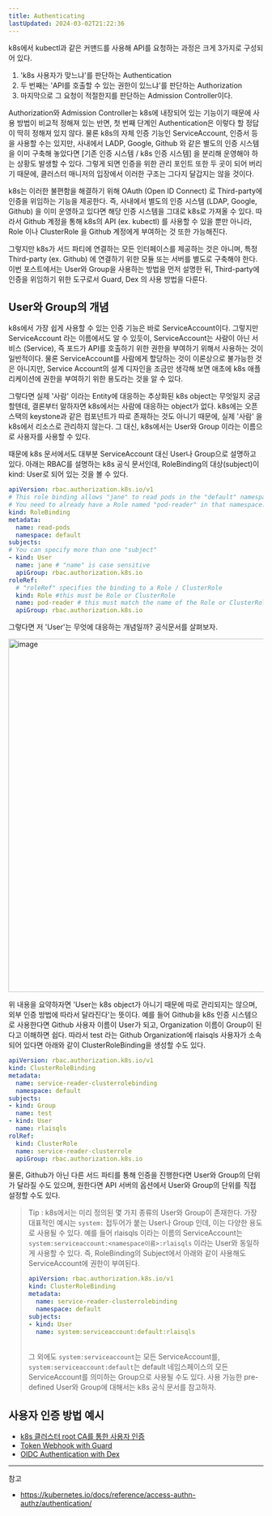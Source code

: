 ```yaml
---
title: Authenticating
lastUpdated: 2024-03-02T21:22:36
---
```


k8s에서 kubectl과 같은 커맨드를 사용해 API를 요청하는 과정은 크게 3가지로 구성되어 있다. 

1. 'k8s 사용자가 맞느냐'를 판단하는 Authentication
2. 두 번째는 'API를 호출할 수 있는 권한이 있느냐'를 판단하는 Authorization
3. 마지막으로 그 요청이 적절한지를 판단하는 Admission Controller이다. 

Authorization와 Admission Controller는 k8s에 내장되어 있는 기능이기 때문에 사용 방법이 비교적 정해져 있는 반면, 첫 번째 단계인 Authentication은 이렇다 할 정답이 딱히 정해져 있지 않다. 물론 k8s의 자체 인증 기능인 ServiceAccount, 인증서 등을 사용할 수는 있지만, 사내에서 LADP, Google, Github 와 같은 별도의 인증 시스템을 이미 구축해 놓았다면 [기존 인증 시스템 / k8s 인증 시스템] 을 분리해 운영해야 하는 상황도 발생할 수 있다. 그렇게 되면 인증을 위한 관리 포인트 또한 두 곳이 되어 버리기 때문에, 클러스터 매니저의 입장에서 이러한 구조는 그다지 달갑지는 않을 것이다.

k8s는 이러한 불편함을 해결하기 위해 OAuth (Open ID Connect) 로 Third-party에 인증을 위임하는 기능을 제공한다. 즉, 사내에서 별도의 인증 시스템 (LDAP, Google, Github) 을 이미 운영하고 있다면 해당 인증 시스템을 그대로 k8s로 가져올 수 있다. 따라서 Github 계정을 통해 k8s의 API (ex. kubectl) 를 사용할 수 있을 뿐만 아니라, Role 이나 ClusterRole 을 Github 계정에게 부여하는 것 또한 가능해진다. 

그렇지만 k8s가 서드 파티에 연결하는 모든 인터페이스를 제공하는 것은 아니며, 특정 Third-party (ex. Github) 에 연결하기 위한 모듈 또는 서버를 별도로 구축해야 한다. 이번 포스트에서는 User와 Group을 사용하는 방법을 먼저 설명한 뒤, Third-party에 인증을 위임하기 위한 도구로서 Guard, Dex 의 사용 방법을 다룬다.

## User와 Group의 개념

k8s에서 가장 쉽게 사용할 수 있는 인증 기능은 바로 ServiceAccount이다. 그렇지만 ServiceAccount 라는 이름에서도 알 수 있듯이, ServiceAccount는 사람이 아닌 서비스 (Service), 즉 포드가 API를 호출하기 위한 권한을 부여하기 위해서 사용하는 것이 일반적이다. 물론 ServiceAccount를 사람에게 할당하는 것이 이론상으로 불가능한 것은 아니지만, Service Account의 설계 디자인을 조금만 생각해 보면 애초에 k8s 애플리케이션에 권한을 부여하기 위한 용도라는 것을 알 수 있다.

그렇다면 실제 '사람' 이라는 Entity에 대응하는 추상화된 k8s object는 무엇일지 궁금할텐데, 결론부터 말하자면 k8s에서는 사람에 대응하는 object가 없다. k8s에는 오픈스택의 keystone과 같은 컴포넌트가 따로 존재하는 것도 아니기 때문에, 실제 '사람' 을 k8s에서 리소스로 관리하지 않는다. 그 대신, k8s에서는 User와 Group 이라는 이름으로 사용자를 사용할 수 있다.

때문에 k8s 문서에서도 대부분 ServiceAccount 대신 User나 Group으로 설명하고 있다. 아래는 RBAC를 설명하는 k8s 공식 문서인데, RoleBinding의 대상(subject)이 kind: User로 되어 있는 것을 볼 수 있다.

```yaml
apiVersion: rbac.authorization.k8s.io/v1
# This role binding allows "jane" to read pods in the "default" namespace.
# You need to already have a Role named "pod-reader" in that namespace.
kind: RoleBinding
metadata:
  name: read-pods
  namespace: default
subjects:
# You can specify more than one "subject"
- kind: User
  name: jane # "name" is case sensitive
  apiGroup: rbac.authorization.k8s.io
roleRef:
  # "roleRef" specifies the binding to a Role / ClusterRole
  kind: Role #this must be Role or ClusterRole
  name: pod-reader # this must match the name of the Role or ClusterRole you wish to bind to
  apiGroup: rbac.authorization.k8s.io
```

그렇다면 저 'User'는 무엇에 대응하는 개념일까? 공식문서를 살펴보자.

<img width="696" alt="image" src="https://github.com/rlaisqls/rlaisqls/assets/81006587/9106758e-1c97-4f52-a8b4-520dc8590956">


위 내용을 요약하자면 'User는 k8s object가 아니기 때문에 따로 관리되지는 않으며, 외부 인증 방법에 따라서 달라진다'는 뜻이다. 예를 들어 Github을 k8s 인증 시스템으로 사용한다면 Github 사용자 이름이 User가 되고, Organization 이름이 Group이 된다고 이해하면 쉽다. 따라서 test 라는 Github Organization에 rlaisqls 사용자가 소속되어 있다면 아래와 같이 ClusterRoleBinding을 생성할 수도 있다.

```yaml
apiVersion: rbac.authorization.k8s.io/v1
kind: ClusterRoleBinding
metadata:
  name: service-reader-clusterrolebinding
  namespace: default
subjects:
- kind: Group
  name: test
- kind: User
  name: rlaisqls
rolRef:
  kind: ClusterRole
  name: service-reader-clusterrole
  apiGroup: rbac.authorization.k8s.io
```

물론, Github가 아닌 다른 서드 파티를 통해 인증을 진행한다면 User와 Group의 단위가 달라질 수도 있으며, 원한다면 API 서버의 옵션에서 User와 Group의 단위를 직접 설정할 수도 있다.

> Tip : k8s에서는 미리 정의된 몇 가지 종류의 User와 Group이 존재한다. 가장 대표적인 예시는 `system:` 접두어가 붙는 User나 Group 인데, 이는 다양한 용도로 사용될 수 있다. 예를 들어 rlaisqls 이라는 이름의 ServiceAccount는 `system:serviceaccount:<namespace이름>:rlaisqls` 이라는 User와 동일하게 사용할 수 있다. 즉, RoleBinding의 Subject에서 아래와 같이 사용해도 ServiceAccount에 권한이 부여된다.
> ```yaml
> apiVersion: rbac.authorization.k8s.io/v1
> kind: ClusterRoleBinding
> metadata:
>   name: service-reader-clusterrolebinding
>   namespace: default
> subjects:
> - kind: User
>   name: system:serviceaccount:default:rlaisqls
> ```
> <br>그 외에도 `system:serviceaccount`는 모든 ServiceAccount를, `system:serviceaccount:default`는 default 네임스페이스의 모든 ServiceAccount를 의미하는 Group으로 사용될 수도 있다. 사용 가능한 pre-defined User와 Group에 대해서는 k8s 공식 문서를 참고하자.

##  사용자 인증 방법 예시
- [k8s 클러스터 root CA를 통한 사용자 인증](k8s 클러스터 root CA를 통한 사용자 인증.md)
- [Token Webhook with Guard](Token Webhook with Guard.md)
- [OIDC Authentication with Dex](OIDC Authentication with Dex.md)

---
참고
- https://kubernetes.io/docs/reference/access-authn-authz/authentication/